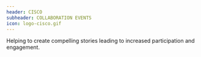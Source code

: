 ```yaml
---
header: CISCO
subheader: COLLABORATION EVENTS
icon: logo-cisco.gif
---
```

Helping to create compelling stories leading to increased participation and engagement.
